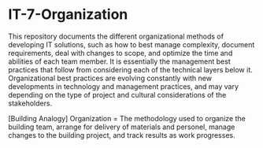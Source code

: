 # IT-7-Organization
This repository documents the different organizational methods of developing IT solutions, such as how to best manage complexity, document requirements, deal with changes to scope, and optimize the time and abilities of each team member. It is essentially the management best practices that follow from considering each of the technical layers below it. Organizational best practices are evolving constantly with new developments in technology and management practices, and may vary depending on the type of project and cultural considerations of the stakeholders.

[Building Analogy] Organization = The methodology used to organize the building team, arrange for delivery of materials and personel, manage changes to the building project, and track results as work progresses.
